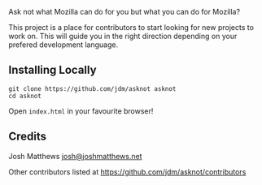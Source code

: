 Ask not what Mozilla can do for you but what you can do for Mozilla? 

This project is a place for contributors to start looking for new projects to work on. This will guide you in the right direction depending on your prefered development language.

## Installing Locally
    git clone https://github.com/jdm/asknot asknot
    cd asknot
Open `index.html` in your favourite browser!

## Credits

Josh Matthews <josh@joshmatthews.net>

Other contributors listed at https://github.com/jdm/asknot/contributors
